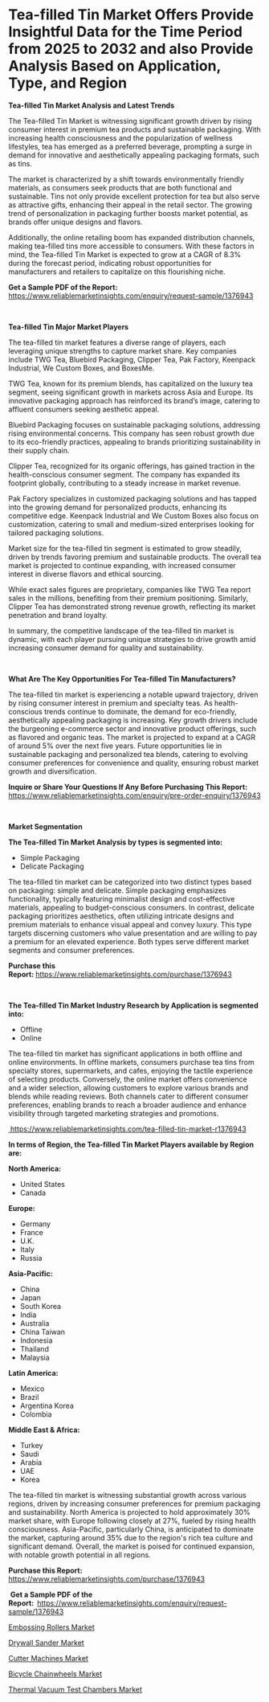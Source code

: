 <p><h1>Tea-filled Tin Market Offers Provide Insightful Data for the Time Period from 2025 to 2032 and also Provide Analysis Based on Application, Type, and Region</h1></p><p><strong>Tea-filled Tin Market Analysis and Latest Trends</strong></p>
<p><p>The Tea-filled Tin Market is witnessing significant growth driven by rising consumer interest in premium tea products and sustainable packaging. With increasing health consciousness and the popularization of wellness lifestyles, tea has emerged as a preferred beverage, prompting a surge in demand for innovative and aesthetically appealing packaging formats, such as tins. </p><p>The market is characterized by a shift towards environmentally friendly materials, as consumers seek products that are both functional and sustainable. Tins not only provide excellent protection for tea but also serve as attractive gifts, enhancing their appeal in the retail sector. The growing trend of personalization in packaging further boosts market potential, as brands offer unique designs and flavors.</p><p>Additionally, the online retailing boom has expanded distribution channels, making tea-filled tins more accessible to consumers. With these factors in mind, the Tea-filled Tin Market is expected to grow at a CAGR of 8.3% during the forecast period, indicating robust opportunities for manufacturers and retailers to capitalize on this flourishing niche.</p></p>
<p><strong>Get a Sample PDF of the Report:&nbsp;</strong> <a href="https://www.reliablemarketinsights.com/enquiry/request-sample/1376943?utm_campaign=3047&utm_medium=2&utm_source=Github&utm_content=ia&utm_term=28032025&utm_id=tea-filled-tin">https://www.reliablemarketinsights.com/enquiry/request-sample/1376943</a></p>
<p>&nbsp;</p>
<p><strong>Tea-filled Tin Major Market Players</strong></p>
<p><p>The tea-filled tin market features a diverse range of players, each leveraging unique strengths to capture market share. Key companies include TWG Tea, Bluebird Packaging, Clipper Tea, Pak Factory, Keenpack Industrial, We Custom Boxes, and BoxesMe. </p><p>TWG Tea, known for its premium blends, has capitalized on the luxury tea segment, seeing significant growth in markets across Asia and Europe. Its innovative packaging approach has reinforced its brand’s image, catering to affluent consumers seeking aesthetic appeal.</p><p>Bluebird Packaging focuses on sustainable packaging solutions, addressing rising environmental concerns. This company has seen robust growth due to its eco-friendly practices, appealing to brands prioritizing sustainability in their supply chain.</p><p>Clipper Tea, recognized for its organic offerings, has gained traction in the health-conscious consumer segment. The company has expanded its footprint globally, contributing to a steady increase in market revenue.</p><p>Pak Factory specializes in customized packaging solutions and has tapped into the growing demand for personalized products, enhancing its competitive edge. Keenpack Industrial and We Custom Boxes also focus on customization, catering to small and medium-sized enterprises looking for tailored packaging solutions.</p><p>Market size for the tea-filled tin segment is estimated to grow steadily, driven by trends favoring premium and sustainable products. The overall tea market is projected to continue expanding, with increased consumer interest in diverse flavors and ethical sourcing.</p><p>While exact sales figures are proprietary, companies like TWG Tea report sales in the millions, benefiting from their premium positioning. Similarly, Clipper Tea has demonstrated strong revenue growth, reflecting its market penetration and brand loyalty.</p><p>In summary, the competitive landscape of the tea-filled tin market is dynamic, with each player pursuing unique strategies to drive growth amid increasing consumer demand for quality and sustainability.</p></p>
<p>&nbsp;</p>
<p><strong>What Are The Key Opportunities For Tea-filled Tin Manufacturers?</strong></p>
<p><p>The tea-filled tin market is experiencing a notable upward trajectory, driven by rising consumer interest in premium and specialty teas. As health-conscious trends continue to dominate, the demand for eco-friendly, aesthetically appealing packaging is increasing. Key growth drivers include the burgeoning e-commerce sector and innovative product offerings, such as flavored and organic teas. The market is projected to expand at a CAGR of around 5% over the next five years. Future opportunities lie in sustainable packaging and personalized tea blends, catering to evolving consumer preferences for convenience and quality, ensuring robust market growth and diversification.</p></p>
<p><strong>Inquire or Share Your Questions If Any Before Purchasing This Report:</strong> <a href="https://www.reliablemarketinsights.com/enquiry/pre-order-enquiry/1376943?utm_campaign=3047&utm_medium=2&utm_source=Github&utm_content=ia&utm_term=28032025&utm_id=tea-filled-tin">https://www.reliablemarketinsights.com/enquiry/pre-order-enquiry/1376943</a></p>
<p>&nbsp;</p>
<p><strong>Market Segmentation</strong></p>
<p><strong>The Tea-filled Tin Market Analysis by types is segmented into:</strong></p>
<p><ul><li>Simple Packaging</li><li>Delicate Packaging</li></ul></p>
<p><p>The tea-filled tin market can be categorized into two distinct types based on packaging: simple and delicate. Simple packaging emphasizes functionality, typically featuring minimalist design and cost-effective materials, appealing to budget-conscious consumers. In contrast, delicate packaging prioritizes aesthetics, often utilizing intricate designs and premium materials to enhance visual appeal and convey luxury. This type targets discerning customers who value presentation and are willing to pay a premium for an elevated experience. Both types serve different market segments and consumer preferences.</p></p>
<p><strong>Purchase this Report:&nbsp;</strong><a href="https://www.reliablemarketinsights.com/purchase/1376943?utm_campaign=3047&utm_medium=2&utm_source=Github&utm_content=ia&utm_term=28032025&utm_id=tea-filled-tin">https://www.reliablemarketinsights.com/purchase/1376943</a></p>
<p>&nbsp;</p>
<p><strong>The Tea-filled Tin Market Industry Research by Application is segmented into:</strong></p>
<p><ul><li>Offline</li><li>Online</li></ul></p>
<p><p>The tea-filled tin market has significant applications in both offline and online environments. In offline markets, consumers purchase tea tins from specialty stores, supermarkets, and cafes, enjoying the tactile experience of selecting products. Conversely, the online market offers convenience and a wider selection, allowing customers to explore various brands and blends while reading reviews. Both channels cater to different consumer preferences, enabling brands to reach a broader audience and enhance visibility through targeted marketing strategies and promotions.</p></p>
<p><a href="https://www.reliablemarketinsights.com/tea-filled-tin-market-r1376943?utm_campaign=3047&utm_medium=2&utm_source=Github&utm_content=ia&utm_term=28032025&utm_id=tea-filled-tin">&nbsp;https://www.reliablemarketinsights.com/tea-filled-tin-market-r1376943</a></p>
<p><strong>In terms of Region, the Tea-filled Tin Market Players available by Region are:</strong></p>
<p>
    <p> <strong> North America: </strong>
        <ul>
            <li>United States</li>
            <li>Canada</li>
        </ul>
        </p> 
    <p> <strong> Europe: </strong>
        <ul>
            <li>Germany</li>
            <li>France</li>
            <li>U.K.</li>
            <li>Italy</li>
            <li>Russia</li>
        </ul>
        </p> 
    <p> <strong> Asia-Pacific: </strong>
        <ul>
            <li>China</li>
            <li>Japan</li>
            <li>South Korea</li>
            <li>India</li>
            <li>Australia</li>
            <li>China Taiwan</li>
            <li>Indonesia</li>
            <li>Thailand</li>
            <li>Malaysia</li>
        </ul>
        </p> 
    <p> <strong> Latin America: </strong>
        <ul>
            <li>Mexico</li>
            <li>Brazil</li>
            <li>Argentina Korea</li>
            <li>Colombia</li>
        </ul>
        </p> 
    <p> <strong> Middle East & Africa: </strong>
        <ul>
            <li>Turkey</li>
            <li>Saudi</li>
            <li>Arabia</li>
            <li>UAE</li>
            <li>Korea</li>
        </ul>
    </p>
    </p>
<p><p>The tea-filled tin market is witnessing substantial growth across various regions, driven by increasing consumer preferences for premium packaging and sustainability. North America is projected to hold approximately 30% market share, with Europe following closely at 27%, fueled by rising health consciousness. Asia-Pacific, particularly China, is anticipated to dominate the market, capturing around 35% due to the region's rich tea culture and significant demand. Overall, the market is poised for continued expansion, with notable growth potential in all regions.</p></p>
<p><strong>Purchase this Report: </strong><a href="https://www.reliablemarketinsights.com/purchase/1376943?utm_campaign=3047&utm_medium=2&utm_source=Github&utm_content=ia&utm_term=28032025&utm_id=tea-filled-tin">https://www.reliablemarketinsights.com/purchase/1376943</a></p>
<p>&nbsp;<strong>Get a Sample PDF of the Report:&nbsp;&nbsp;</strong><a href="https://www.reliablemarketinsights.com/enquiry/request-sample/1376943?utm_campaign=3047&utm_medium=2&utm_source=Github&utm_content=ia&utm_term=28032025&utm_id=tea-filled-tin">https://www.reliablemarketinsights.com/enquiry/request-sample/1376943</a></p>
<p><strong></strong></p>
<p><p><a href="https://www.linkedin.com/pulse/lucrative-growth-embossing-rollers-market-forecasted-cagr-89-cyx2e?utm_campaign=3047&utm_medium=2&utm_source=Github&utm_content=ia&utm_term=28032025&utm_id=tea-filled-tin">Embossing Rollers Market</a></p><p><a href="https://www.linkedin.com/pulse/drywall-sander-market-forecasted-from-2025-2032-expanding-hwgoe?utm_campaign=3047&utm_medium=2&utm_source=Github&utm_content=ia&utm_term=28032025&utm_id=tea-filled-tin">Drywall Sander Market</a></p><p><a href="https://www.linkedin.com/pulse/cutter-machines-market-share-size-2025-2032-detailed-k7u7e?utm_campaign=3047&utm_medium=2&utm_source=Github&utm_content=ia&utm_term=28032025&utm_id=tea-filled-tin">Cutter Machines Market</a></p><p><a href="https://www.linkedin.com/pulse/projected-growth-bicycle-chainwheels-market-size-scope-analysis-las7e?utm_campaign=3047&utm_medium=2&utm_source=Github&utm_content=ia&utm_term=28032025&utm_id=tea-filled-tin">Bicycle Chainwheels Market</a></p><p><a href="https://www.linkedin.com/pulse/thermal-vacuum-test-chambers-market-surge-103-cagr-growth-2huse?utm_campaign=3047&utm_medium=2&utm_source=Github&utm_content=ia&utm_term=28032025&utm_id=tea-filled-tin">Thermal Vacuum Test Chambers Market</a></p></p>
